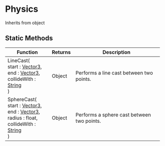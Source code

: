 # Physics
Inherits from object
## Static Methods
|Function|Returns|Description|
|---|---|---|
|LineCast(<br/>start : [Vector3](../objects/Vector3.md),<br/>end : [Vector3](../objects/Vector3.md),<br/>collideWith : [String](../static/String.md)<br/>)|Object|Performs a line cast between two points.|
|SphereCast(<br/>start : [Vector3](../objects/Vector3.md),<br/>end : [Vector3](../objects/Vector3.md),<br/>radius : float,<br/>collideWith : [String](../static/String.md)<br/>)|Object|Performs a sphere cast between two points.|
